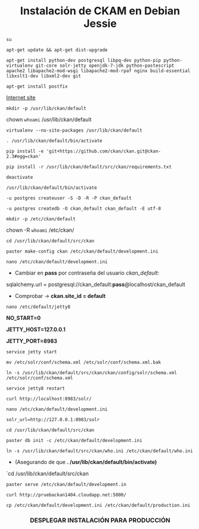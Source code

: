 # <center>Instalación de CKAM en Debian Jessie</center>

`su`

`apt-get update && apt-get dist-upgrade`

`apt-get install python-dev postgresql libpq-dev python-pip python-virtualenv git-core solr-jetty openjdk-7-jdk python-pastescript apache2 libapache2-mod-wsgi libapache2-mod-rpaf nginx build-essential libxslt1-dev libxml2-dev git`

`apt-get install postfix` 

[Internet site](pruebackan1404.pruebackan1404.a10.internal.cloudapp.net)

`mkdir -p /usr/lib/ckan/default` 

chown `whoami` /usr/lib/ckan/default

`virtualenv --no-site-packages /usr/lib/ckan/default`

`. /usr/lib/ckan/default/bin/activate`

`pip install -e 'git+https://github.com/ckan/ckan.git@ckan-2.3#egg=ckan'`

`pip install -r /usr/lib/ckan/default/src/ckan/requirements.txt`

`deactivate`              

 `/usr/lib/ckan/default/bin/activate`

`-u postgres createuser -S -D -R -P ckan_default`

`-u postgres createdb -O ckan_default ckan_default -E utf-8`

`mkdir -p /etc/ckan/default`

chown -R `whoami` /etc/ckan/

`cd /usr/lib/ckan/default/src/ckan`

`paster make-config ckan /etc/ckan/default/development.ini`

`nano /etc/ckan/default/development.ini`


+ Cambiar en **pass** por contraseña del usuario *ckan_default*:

sqlalchemy.url = postgresql://ckan_default:**pass**@localhost/ckan_default

+ Comprobar -> **ckan.site_id = default**

`nano /etc/default/jetty8`

**NO_START=0**

**JETTY_HOST=127.0.0.1**

**JETTY_PORT=8983**


`service jetty start`

`mv /etc/solr/conf/schema.xml /etc/solr/conf/schema.xml.bak`

`ln -s /usr/lib/ckan/default/src/ckan/ckan/config/solr/schema.xml /etc/solr/conf/schema.xml`

`service jetty8 restart`


`curl http://localhost:8983/solr/`

`nano /etc/ckan/default/development.ini`

`solr_url=http://127.0.0.1:8983/solr`

`cd /usr/lib/ckan/default/src/ckan`

`paster db init -c /etc/ckan/default/development.ini`


`ln -s /usr/lib/ckan/default/src/ckan/who.ini /etc/ckan/default/who.ini`


+ (Asegurando de que **. /usr/lib/ckan/default/bin/activate)**

`cd /usr/lib/ckan/default/src/ckan

`paster serve /etc/ckan/default/development.in`

`curl http://pruebackan1404.cloudapp.net:5000/`

`cp /etc/ckan/default/development.ini /etc/ckan/default/production.ini`




### <center>DESPLEGAR INSTALACIÓN PARA PRODUCCIÓN</center>







